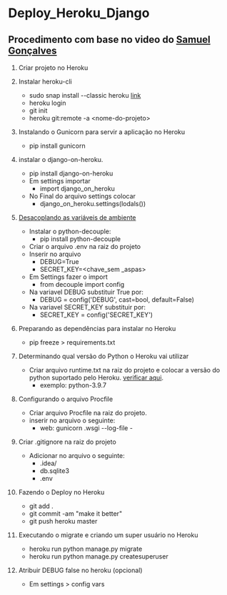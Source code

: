 # Deploy_Heroku_Django
## Procedimento com base no video do [Samuel Gonçalves](https://www.youtube.com/watch?v=8l8xwvRO1_U&ab_channel=SamuelGon%C3%A7alves)


1. Criar projeto no Heroku

2. Instalar heroku-cli
    * sudo snap install --classic heroku [link](https://devcenter.heroku.com/articles/heroku-cli)
    * heroku login
	* git init
	* heroku git:remote -a \<nome-do-projeto\>
  
3. Instalando o Gunicorn para servir a aplicação no Heroku
	* pip install gunicorn
  
4. instalar o django-on-heroku.
	* pip install django-on-heroku
	* Em settings importar
		* import django_on_heroku
	* No Final do arquivo settings colocar
		* django_on_heroku.settings(lodals())
  
5. [Desacoplando as variáveis de ambiente](https://pypi.org/project/python-decouple/)
	* Instalar o python-decouple:
		* pip install python-decouple
	* Criar o arquivo .env na raiz do projeto
	* Inserir no arquivo
		* DEBUG=True
		* SECRET_KEY=<chave_sem _aspas>
	* Em Settings fazer o import
		* from decouple import config
	* Na variavel DEBUG substituir True por:
		* DEBUG = config('DEBUG', cast=bool, default=False)
	* Na variavel SECRET_KEY substituir por:
		* SECRET_KEY = config('SECRET_KEY')
  
6. Preparando as dependências para instalar no Heroku
	* pip freeze > requirements.txt
  
7. Determinando qual versão do Python o Heroku vai utilizar
	* Criar arquivo runtime.txt na raiz do projeto e colocar a versão do python suportado pelo Heroku. [verificar aqui](https://devcenter.heroku.com/articles/python-support).
		* exemplo:  python-3.9.7
  
8. Configurando o arquivo Procfile
	* Criar arquivo Procfile na raiz do projeto.
	* inserir no arquivo o seguinte:
		* web: gunicorn <nomedoprojeto>.wsgi --log-file -
  
9. Criar .gitignore na raiz do projeto
	* Adicionar no arquivo o seguinte:
		* .idea/
		* db.sqlite3
		* .env
  
10. Fazendo o Deploy no Heroku
	* git add .
	* git commit -am "make it better"
	* git push heroku master
  
11. Executando o migrate e criando um super usuário no Heroku
	* heroku run python manage.py migrate
	* heroku run python manage.py createsuperuser
  
12. Atribuir DEBUG false no heroku (opcional)
	* Em settings > config vars



